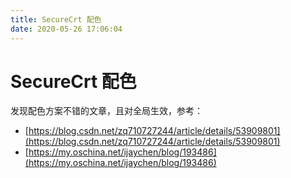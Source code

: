 ```yaml
---
title: SecureCrt 配色
date: 2020-05-26 17:06:04
---
```

# SecureCrt 配色

发现配色方案不错的文章，且对全局生效，参考：

* [https://blog.csdn.net/zq710727244/article/details/53909801](https://blog.csdn.net/zq710727244/article/details/53909801)
* [https://my.oschina.net/ijaychen/blog/193486](https://my.oschina.net/ijaychen/blog/193486)

